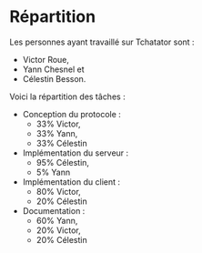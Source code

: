 # Répartition

Les personnes ayant travaillé sur Tchatator sont : 

- Victor Roue, 
- Yann Chesnel et
- Célestin Besson.

Voici la répartition des tâches :

- Conception du protocole : 
    - 33% Victor,
    - 33% Yann, 
    - 33% Célestin
- Implémentation du serveur : 
    - 95% Célestin, 
    - 5% Yann
- Implémentation du client : 
    - 80% Victor, 
    - 20% Célestin
- Documentation : 
    - 60% Yann, 
    - 20% Victor, 
    - 20% Célestin
